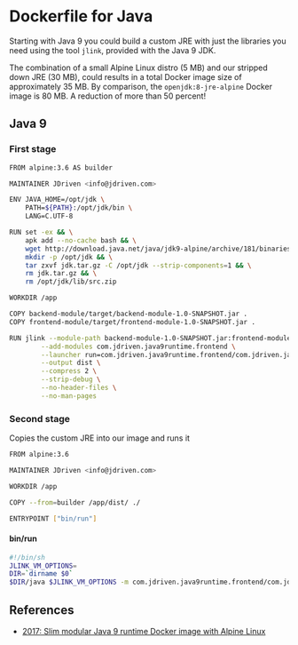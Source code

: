 # Dockerfile for Java

Starting with Java 9 you could build a custom JRE with just the libraries you need using the tool `jlink`, provided with the Java 9 JDK.

The combination of a small Alpine Linux distro (5 MB) and our stripped down JRE (30 MB), could results in a total Docker image size of approximately 35 MB. By comparison, the `openjdk:8-jre-alpine` Docker image is 80 MB. A reduction of more than 50 percent! 

## Java 9

### First stage

```bash
FROM alpine:3.6 AS builder

MAINTAINER JDriven <info@jdriven.com>

ENV JAVA_HOME=/opt/jdk \
    PATH=${PATH}:/opt/jdk/bin \
    LANG=C.UTF-8

RUN set -ex && \
    apk add --no-cache bash && \
    wget http://download.java.net/java/jdk9-alpine/archive/181/binaries/jdk-9-ea+181_linux-x64-musl_bin.tar.gz -O jdk.tar.gz && \
    mkdir -p /opt/jdk && \
    tar zxvf jdk.tar.gz -C /opt/jdk --strip-components=1 && \
    rm jdk.tar.gz && \
    rm /opt/jdk/lib/src.zip

WORKDIR /app

COPY backend-module/target/backend-module-1.0-SNAPSHOT.jar .
COPY frontend-module/target/frontend-module-1.0-SNAPSHOT.jar .

RUN jlink --module-path backend-module-1.0-SNAPSHOT.jar:frontend-module-1.0-SNAPSHOT.jar:$JAVA_HOME/jmods \
        --add-modules com.jdriven.java9runtime.frontend \
        --launcher run=com.jdriven.java9runtime.frontend/com.jdriven.java9runtime.frontend.FrontendApplication \
        --output dist \
        --compress 2 \
        --strip-debug \
        --no-header-files \
        --no-man-pages
```

### Second stage

Copies the custom JRE into our image and runs it

```bash
FROM alpine:3.6

MAINTAINER JDriven <info@jdriven.com>

WORKDIR /app

COPY --from=builder /app/dist/ ./

ENTRYPOINT ["bin/run"]
```

#### bin/run

```bash
#!/bin/sh
JLINK_VM_OPTIONS=
DIR=`dirname $0`
$DIR/java $JLINK_VM_OPTIONS -m com.jdriven.java9runtime.frontend/com.jdriven.java9runtime.frontend.FrontendApplication $@
```

## References

* [2017: Slim modular Java 9 runtime Docker image with Alpine Linux](https://blog.jdriven.com/2017/11/modular-java-9-runtime-docker-alpine/)

